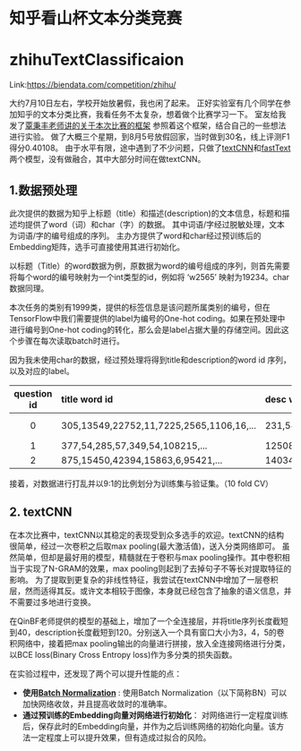 # 知乎看山杯文本分类竞赛
# zhihuTextClassificaion

Link:https://biendata.com/competition/zhihu/

大约7月10日左右，学校开始放暑假，我也闲了起来。
正好实验室有几个同学在参加知乎的文本分类比赛，我看任务不太复杂，想着做个比赛学习一下。
室友给我发了[覃秉丰老师讲的关于本次比赛的框架](https://github.com/Qinbf/Tensorflow/tree/master/Tensorflow%E5%9F%BA%E7%A1%80%E4%BD%BF%E7%94%A8%E4%B8%8E%E6%96%87%E6%9C%AC%E5%88%86%E7%B1%BB%E5%BA%94%E7%94%A8)
参照着这个框架，结合自己的一些想法进行实验。
做了大概三个星期，到8月5号放假回家，当时做到30名，线上评测F1得分0.40108。
由于水平有限，途中遇到了不少问题，只做了[textCNN](https://github.com/buptchan/zhihuTextClassification/tree/master/textCNN)和[fastText](https://github.com/buptchan/zhihuTextClassification/tree/master/fastText)两个模型，没有做融合，其中大部分时间在做textCNN。

## 1.数据预处理
此次提供的数据为知乎上标题（title）和描述(description)的文本信息，标题和描述均提供了word（词）和char（字）的数据。
其中词语/字经过脱敏处理，文本为词语/字的编号组成的序列。
主办方提供了word和char经过预训练后的Embedding矩阵，选手可直接使用其进行初始化。

以标题（Title）的word数据为例，原数据为word的编号组成的序列，则首先需要将每个word的编号映射为一个int类型的id，例如将 ‘w2565’ 映射为19234。char数据同理。

本次任务的类别有1999类，提供的标签信息是该问题所属类别的编号，但在TensorFlow中我们需要提供的label为编号的One-hot coding。如果在预处理中进行编号到One-hot coding的转化，那么会是label占据大量的存储空间。因此这个步骤在每次读取batch时进行。

因为我未使用char的数据，经过预处理将得到title和description的word id 序列，以及对应的label。

| question id | title word id | desc word id | topic label |
| :--: | :--- |:---|:---|
| 	0  | 305,13549,22752,11,7225,2565,1106,16,...   |231,54,1681,54,11506,5714,7,...   |1277304323405234 ,3738968195649774859  |
| 1  | 377,54,285,57,349,54,108215,...   |12508,1380,72,27045,276,111   |                    -3149765934180654494  |
| 2  | 875,15450,42394,15863,6,95421,...  |140340,54,48398,54,140341,54,12856,... |-760432988437306018|   

接着，对数据进行打乱并以9:1的比例划分为训练集与验证集。（10 fold CV）

## 2. textCNN
在本次比赛中，textCNN以其稳定的表现受到众多选手的欢迎。textCNN的结构很简单，经过一次卷积之后取max pooling(最大激活值)，送入分类网络即可。
虽然简单，但却是最好用的模型，精髓就在于卷积与max pooling操作。其中卷积相当于实现了N-GRAM的效果，max pooling则起到了去掉句子不等长对提取特征的影响。
为了提取到更复杂的非线性特征，我尝试在textCNN中增加了一层卷积层，然而适得其反。或许文本相较于图像，本身就已经包含了抽象的语义信息，并不需要过多地进行变换。

在QinBF老师提供的模型的基础上，增加了一个全连接层，并将title序列长度截短到40，description长度截短到120。分别送入一个具有窗口大小为3，4，5的卷积网络中，接着把max pooling输出的向量进行拼接，放入全连接网络进行分类，以BCE loss(Binary Cross Entropy loss)作为多分类的损失函数。

在实验过程中，还发现了两个可以提升性能的点：
- **使用[Batch Normalization](https://arxiv.org/abs/1502.03167)** : 使用Batch Normalization（以下简称BN）可以加快网络收敛，并且提高收敛时的准确率。
- **通过预训练的Embedding向量对网络进行初始化**： 对网络进行一定程度训练后，保存此时的Embedding向量，并作为之后训练网络的初始化向量。该方法一定程度上可以提升效果，但有造成过拟合的风险。
